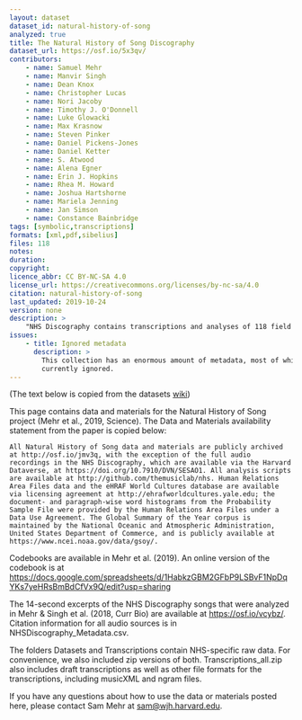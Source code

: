 ```yaml
---
layout: dataset
dataset_id: natural-history-of-song
analyzed: true
title: The Natural History of Song Discography
dataset_url: https://osf.io/5x3qv/
contributors:
    - name: Samuel Mehr
    - name: Manvir Singh
    - name: Dean Knox
    - name: Christopher Lucas
    - name: Nori Jacoby
    - name: Timothy J. O'Donnell
    - name: Luke Glowacki
    - name: Max Krasnow
    - name: Steven Pinker
    - name: Daniel Pickens-Jones
    - name: Daniel Ketter
    - name: S. Atwood
    - name: Alena Egner
    - name: Erin J. Hopkins
    - name: Rhea M. Howard 
    - name: Joshua Hartshorne
    - name: Mariela Jenning
    - name: Jan Simson
    - name: Constance Bainbridge 
tags: [symbolic,transcriptions]
formats: [xml,pdf,sibelius]
files: 118
notes: 
duration: 
copyright:
licence_abbr: CC BY-NC-SA 4.0
license_url: https://creativecommons.org/licenses/by-nc-sa/4.0
citation: natural-history-of-song
last_updated: 2019-10-24 
version: none
description: >
    "NHS Discography contains transcriptions and analyses of 118 field recordings from the 30 world regions covered in NHS Ethnography. [..] We selected recordings by reviewing published collections of world music, digitizing out-of-print recordings, and contacting anthropologists and ethnomusicologists to obtain unpublished field recordings. Each song was transcribed into music notation."
issues: 
    - title: Ignored metadata
      description: >
        This collection has an enormous amount of metadata, most of which is 
        currently ignored.
---
```


(The text below is copied from the datasets [wiki](https://osf.io/5x3qv/wiki/home/))

This page contains data and materials for the Natural History of Song project (Mehr et al., 2019, Science). The Data and Materials availability statement from the paper is copied below:

    All Natural History of Song data and materials are publicly archived at http://osf.io/jmv3q, with the exception of the full audio recordings in the NHS Discography, which are available via the Harvard Dataverse, at https://doi.org/10.7910/DVN/SESAO1. All analysis scripts are available at http://github.com/themusiclab/nhs. Human Relations Area Files data and the eHRAF World Cultures database are available via licensing agreement at http://ehrafworldcultures.yale.edu; the document- and paragraph-wise word histograms from the Probability Sample File were provided by the Human Relations Area Files under a Data Use Agreement. The Global Summary of the Year corpus is maintained by the National Oceanic and Atmospheric Administration, United States Department of Commerce, and is publicly available at https://www.ncei.noaa.gov/data/gsoy/.

Codebooks are available in Mehr et al. (2019). An online version of the codebook is at https://docs.google.com/spreadsheets/d/1HabkzGBM2GFbP9LSBvF1NpDqYKs7yeHRsBmBdCfVx9Q/edit?usp=sharing

The 14-second excerpts of the NHS Discography songs that were analyzed in Mehr & Singh et al. (2018, Curr Bio) are available at https://osf.io/vcybz/. Citation information for all audio sources is in NHSDiscography_Metadata.csv.

The folders Datasets and Transcriptions contain NHS-specific raw data. For convenience, we also included zip versions of both. Transcriptions_all.zip also includes draft transcriptions as well as other file formats for the transcriptions, including musicXML and ngram files.

If you have any questions about how to use the data or materials posted here, please contact Sam Mehr at sam@wjh.harvard.edu.
